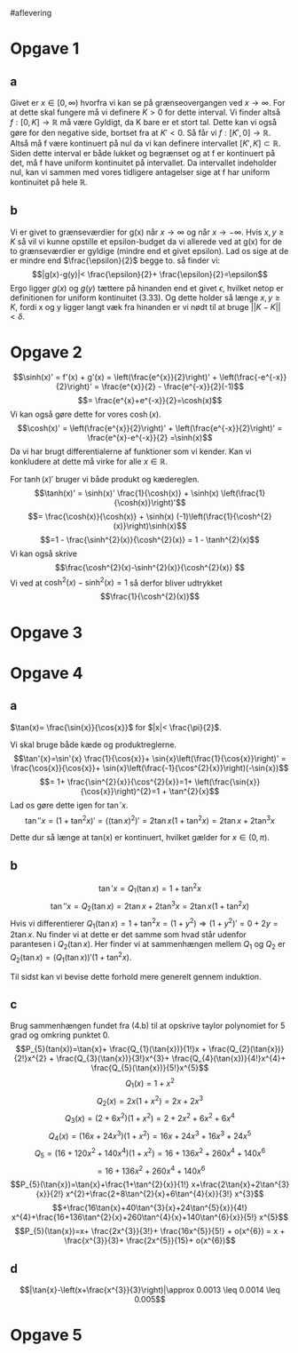 #aflevering 
# Opgave 1
## a
Givet er $x \in [0, \infty )$ hvorfra vi kan se på grænseovergangen ved $x \to \infty$. For at dette skal fungere må vi definere $K>0$ for dette interval. Vi finder altså $f:[0,K]\to \mathbb{R}$ må være Gyldigt, da K bare er et stort tal.
Dette kan vi også gøre for den negative side, bortset fra at $K' < 0$. Så får vi $f:[K',0]\to \mathbb{R}$.
Altså må f være kontinuert på nul da vi kan definere intervallet $[K', K]\subset \mathbb{R}$. Siden dette interval er både lukket og begrænset og at f er kontinuert på det, må f have uniform kontinuitet på intervallet. 
Da intervallet indeholder nul, kan vi sammen med vores tidligere antagelser sige at f har uniform kontinuitet på hele $\mathbb{R}$.

## b
Vi er givet to grænseværdier for g(x) når $x \to \infty$ og når $x \to -\infty$. Hvis $x,y \geq K$ så vil vi kunne opstille et epsilon-budget da vi allerede ved at g(x) for de to grænseværdier er gyldige (mindre end et givet epsilon). Lad os sige at de er mindre end $\frac{\epsilon}{2}$ begge to. så finder vi:
$$|g(x)-g(y)|< \frac{\epsilon}{2}+ \frac{\epsilon}{2}=\epsilon$$
Ergo ligger $g(x)$ og $g(y)$ tættere på hinanden end et givet $\epsilon$, hvilket netop er definitionen for uniform kontinuitet (3.33). Og dette holder så længe $x,y \geq K$, fordi x og y ligger langt væk fra hinanden er vi nødt til at bruge $||K-K||<\delta$.
# Opgave 2
$$\sinh(x)' = f'(x) + g'(x) = \left(\frac{e^{x}}{2}\right)' + \left(\frac{-e^{-x}}{2}\right)' = \frac{e^{x}}{2} - \frac{e^{-x}}{2}(-1)$$
$$= \frac{e^{x}+e^{-x}}{2}=\cosh(x)$$
Vi kan også gøre dette for vores $\cosh(x)$.
$$\cosh(x)' = \left(\frac{e^{x}}{2}\right)' + \left(\frac{e^{-x}}{2}\right)' = \frac{e^{x}-e^{-x}}{2} =\sinh(x)$$
Da vi har brugt differentialerne af funktioner som vi kender. Kan vi konkludere at dette må virke for alle $x \in \mathbb{R}$.

For $\tanh(x)'$ bruger vi både produkt og kædereglen.
$$\tanh(x)' = \sinh(x)' \frac{1}{\cosh(x)} + \sinh(x) \left(\frac{1}{\cosh(x)}\right)'$$
$$= \frac{\cosh(x)}{\cosh(x)} + \sinh(x) (-1)\left(\frac{1}{\cosh^{2}(x)}\right)\sinh(x)$$
$$=1 - \frac{\sinh^{2}(x)}{\cosh^{2}(x)} = 1 - \tanh^{2}(x)$$
Vi kan også skrive
$$\frac{\cosh^{2}(x)-\sinh^{2}(x)}{\cosh^{2}(x)} $$
Vi ved at $\cosh^2(x)-\sinh^2(x)=1$ så derfor bliver udtrykket
$$\frac{1}{\cosh^{2}(x)}$$
# Opgave 3


# Opgave 4
## a
$\tan(x)= \frac{\sin{x}}{\cos{x}}$ for $|x|< \frac{\pi}{2}$.

Vi skal bruge både kæde og produktreglerne. $$\tan'{x}=\sin'{x} \frac{1}{\cos{x}}+ \sin{x}\left(\frac{1}{\cos{x}}\right)' = \frac{\cos{x}}{\cos{x}}+ \sin{x}\left(\frac{-1}{\cos^{2}{x}}\right)(-\sin{x})$$
$$= 1+ \frac{\sin^{2}{x}}{\cos^{2}{x}}=1+ \left(\frac{\sin{x}}{\cos{x}}\right)^{2}=1 + \tan^{2}{x}$$
Lad os gøre dette igen for $\tan'{x}$.
$$\tan''{x}=\left(1+ \tan^{2}{x}\right)' = \left(\left(\tan{x}\right)^{2}\right)'=2 \tan{x}(1+ \tan^{2}{x})=2 \tan{x}+ 2\tan^{3}{x}$$

Dette dur så længe at tan(x) er kontinuert, hvilket gælder for $x \in (0,\pi )$.
## b
$$\tan'{x}=Q_{1}(\tan{x})=1+ \tan^{2}{x}$$
$$\tan''{x}=Q_{2}(\tan{x})=2\tan{x}+2\tan^{3}{x}=2\tan{x}(1+\tan^{2}{x})$$
Hvis vi differentierer $Q_{1}(\tan{x})=1+ \tan^{2}{x}=(1+y^{2})\Rightarrow (1+y^{2})' = 0 + 2y = 2\tan{x}$.
Nu finder vi at dette er det samme som hvad står udenfor parantesen i $Q_{2}(\tan{x})$. Her finder vi at sammenhængen mellem $Q_{1}$ og $Q_{2}$ er $Q_{2}(\tan{x})=(Q_{1}(\tan{x}))'(1+\tan^{2}{x})$.

Til sidst kan vi bevise dette forhold mere generelt gennem induktion.

## c
Brug sammenhængen fundet fra (4.b) til at opskrive taylor polynomiet for 5 grad og omkring punktet 0.
$$P_{5}(tan(x))=\tan{x}+ \frac{Q_{1}(\tan{x})}{1!}x + \frac{Q_{2}(\tan{x})}{2!}x^{2} + \frac{Q_{3}(\tan{x})}{3!}x^{3}+ \frac{Q_{4}(\tan{x})}{4!}x^{4}+ \frac{Q_{5}(\tan{x})}{5!}x^{5}$$
$$Q_{1}(x)=1+x^{2}$$
$$Q_{2}(x)=2x(1+x^{2}) = 2x+ 2x^{3}$$
$$Q_{3}(x)=(2+6x^{2})(1+x^{2})=2+2x^{2}+6x^{2}+6x^{4}$$
$$Q_{4}(x)=(16x + 24x^{3})(1+x^{2})=16x+24x^{3}+16x^{3}+24x^{5}$$
$$Q_{5}=(16+120x^{2}+140x^{4})(1+x^{2})=16+136x^{2}+260x^{4}+140x^{6}
$$$$=16+136x^{2}+260x^{4}+140x^{6}$$
$$P_{5}(\tan{x})=\tan{x}+\frac{1+\tan^{2}{x}}{1!} x+\frac{2\tan{x}+2\tan^{3}{x}}{2!} x^{2}+\frac{2+8\tan^{2}{x}+6\tan^{4}{x}}{3!} x^{3}$$
$$+\frac{16\tan{x}+40\tan^{3}{x}+24\tan^{5}{x}}{4!} x^{4}+\frac{16+136\tan^{2}{x}+260\tan^{4}{x}+140\tan^{6}{x}}{5!} x^{5}$$
$$P_{5}(\tan{x})=x+ \frac{2x^{3}}{3!}+ \frac{16x^{5}}{5!} + o(x^{6}) = x + \frac{x^{3}}{3}+ \frac{2x^{5}}{15}+ o(x^{6})$$
## d
$$|\tan{x}-\left(x+\frac{x^{3}}{3}\right)|\approx 0.0013 \leq 0.0014 \leq 0.005$$

# Opgave 5
